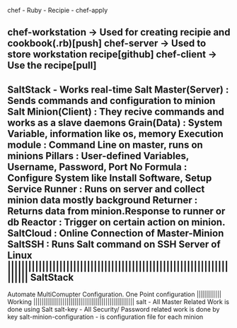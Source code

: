 chef	-	Ruby	-	Recipie	- chef-apply

chef-workstation	-> Used for creating recipie and cookbook(.rb)[push]
chef-server		-> Used to store workstation recipe[github]
chef-client		-> Use the recipe[pull]
---------------------------------------------------------------------
SaltStack	-	Works real-time
Salt Master(Server)	: Sends commands and configuration to minion
Salt Minion(Client)	: They recive commands and works as a slave daemons
Grain(Data)		: System Variable, information like os, memory
Execution module	: Command Line on master, runs on minions
Pillars			: User-defined Variables, Username, Password, Port No
Formula			: Configure System like Install Software, Setup Service
Runner			: Runs on server and collect minion data mostly background
Returner		: Returns data from minion.Response to runner or db
Reactor			: Trigger on certain action on minion.
SaltCloud		: Online Connection of Master-Minion
SaltSSH			: Runs Salt command on SSH Server of Linux
||||||||||||||||||||||||||||||||||||||||||||||||||||||||||||||||||||||
SaltStack
----------
Automate MultiComupter Configuration.
One Point configuration
|||||||||||| Working |||||||||||||||||||||||||||||||||||||||||||||||||
salt - All Master Related Work is done using Salt
salt-key - All Security/ Password related work is done by key
salt-minion-configuration - is configuration file for each minion
